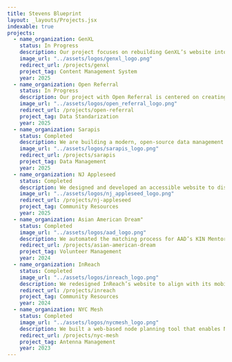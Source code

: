 ```yaml
---
title: Stevens Blueprint
layout: _layouts/Projects.jsx
indexable: true
projects:
  - name_organization: GenXL
    status: In Progress
    description: Our project focuses on rebuilding GenXL’s website into a modern, responsive, and scalable platform with a backend dashboard for real-time SEO management, analytics tracking, and easy content updates. By integrating tools like Google Analytics, Search Console, and a custom CMS, we aim to expand GenXL’s digital reach and make educational resources more accessible to students, educators, and partners worldwide.
    image_url: "../assets/logos/genxl_logo.png"
    redirect_url: /projects/genxl
    project_tag: Content Management System
    year: 2025
  - name_organization: Open Referral
    status: In Progress
    description: Our project with Open Referral is centered on creating an HSDS Transformer that converts non-standard service directory data into the Human Service Data Specification (HSDS) format. This tool will streamline adoption by supporting both technical users who need schema mapping and non-technical users who want a simple interface for standardized, interoperable data sharing.
    image_url: "../assets/logos/open_referral_logo.png"
    redirect_url: /projects/open-referral
    project_tag: Data Standarization
    year: 2025
  - name_organization: Sarapis
    status: Completed
    description: We are building a modern, open-source data management interface for Human Services Data Standard (HSDS) datasets. Unlike ORServices, this tool adopts a modular, service-based architecture, allowing seamless integration with other HSDS applications like Connect211. It streamlines resource data creation, validation, and interoperability for social service directories
    image_url: "../assets/logos/sarapis_logo.png"
    redirect_url: /projects/sarapis
    project_tag: Data Management
    year: 2025
  - name_organization: NJ Appleseed
    status: Completed
    description: We designed and developed an accessible website to distribute NJ Appleseed’s comprehensive guide on handling medical debt. The site will provide downloadable legal resources, FAQs, and tools to help New Jersey residents navigate billing disputes, insurance appeals, and the debt collection processes.
    image_url: "../assets/logos/nj_appleseed_logo.png"
    redirect_url: /projects/nj-appleseed
    project_tag: Community Resources
    year: 2025
  - name_organization: Asian American Dream"
    status: Completed
    image_url: "../assets/logos/aad_logo.png"
    description: We automated the matching process for AAD’s KIN Mentorship Program, replacing a 48-hour manual workflow with an efficient Gale-Shapley algorithm. Our solution improves mentor-mentee pairings and includes a directory where participants can browse profiles, fostering stronger connections within the AAPI professional network.
    redirect_url: /projects/asian-american-dream
    project_tag: Volunteer Management
    year: 2024
  - name_organization: InReach
    status: Completed
    image_url: "../assets/logos/inreach_logo.png"
    description: We redesigned InReach’s website to align with its mobile app, ensuring a seamless cross-platform experience. The new site, built with a content management system (CMS), features reusable components and an intuitive interface, enabling team members to update content with ease.
    redirect_url: /projects/inreach
    project_tag: Community Resources
    year: 2024
  - name_organization: NYC Mesh
    status: Completed
    image_url: "../assets/logos/nycmesh_logo.png"
    description: We built a web-based node planning tool that enables NYC Mesh members to adjust antenna directions and frequencies in real time. By simulating interference patterns, this tool ensures new installations avoid service disruptions, optimizing community-based internet coverage across New York City.
    redirect_url: /projects/nyc-mesh
    project_tag: Antenna Management
    year: 2023
---
```

